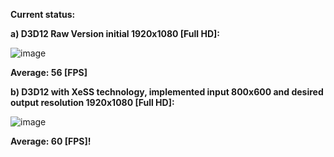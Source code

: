 **Current status:**

**a) D3D12 Raw Version initial 1920x1080 [Full HD]:**

![image](https://github.com/juliuszlosinski/RealX-Renderer/assets/72278818/002916f6-0149-4644-b74b-c7f7f1ec64fd)

**Average: 56 [FPS]**

**b) D3D12 with XeSS technology, implemented input 800x600 and desired output resolution 1920x1080 [Full HD]:**

![image](https://github.com/juliuszlosinski/RealX-Renderer/assets/72278818/f687ecc3-33b9-462a-86fe-592b94bfc3f3)

**Average: 60 [FPS]!**
